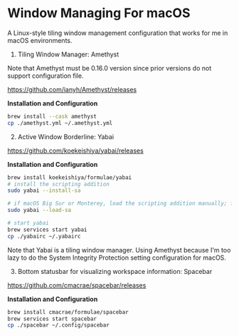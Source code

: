 # Window Managing For macOS

A Linux-style tiling window management configuration that works for me in macOS environments.

1. Tiling Window Manager: Amethyst

Note that Amethyst must be 0.16.0 version since prior versions do not support configuration file.

https://github.com/ianyh/Amethyst/releases


**Installation and Configuration**

```bash
brew install --cask amethyst
cp ./amethyst.yml ~/.amethyst.yml
```

2. Active Window Borderline: Yabai

https://github.com/koekeishiya/yabai/releases

**Installation and Configuration**

```bash
brew install koekeishiya/formulae/yabai
# install the scripting addition
sudo yabai --install-sa

# if macOS Big Sur or Monterey, load the scripting addition manually; follow instructions below to automate on startup
sudo yabai --load-sa

# start yabai
brew services start yabai
cp ./yabairc ~/.yabairc
```

Note that Yabai is a tiling window manager. Using Amethyst because I'm too lazy to do the System Integrity Protection setting configuration for macOS.

3. Bottom statusbar for visualizing workspace information: Spacebar

https://github.com/cmacrae/spacebar/releases

**Installation and Configuration**

```bash
brew install cmacrae/formulae/spacebar
brew services start spacebar
cp ./spacebar ~/.config/spacebar
```
